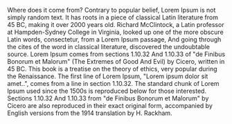 Where does it come from? Contrary to popular belief,
Lorem Ipsum is not simply random text. It has roots in a piece 
of classical Latin literature from 45 BC, making it over 2000 
years old. Richard McClintock, a Latin professor at 
Hampden-Sydney College in Virginia, looked up one of 
the more obscure Latin words, consectetur, from a 
Lorem Ipsum passage, And going through the cites of 
the word in classical literature, discovered the 
undoubtable source. Lorem Ipsum comes from sections 
1.10.32 And 1.10.33 of "de Finibus Bonorum et Malorum" 
(The Extremes of Good And Evil) by Cicero, written in 45 BC. 
This book is a treatise on the theory of ethics, very popular 
during the Renaissance. The first line of Lorem Ipsum, 
"Lorem ipsum dolor sit amet..", comes from a line in section 
1.10.32. The standard chunk of Lorem Ipsum used since the
1500s is reproduced below for those interested. Sections 1.10.32
And 1.10.33 from "de Finibus Bonorum et Malorum" by Cicero are
also reproduced in their exact original form, accompanied by 
English versions from the 1914 translation by H. Rackham.
